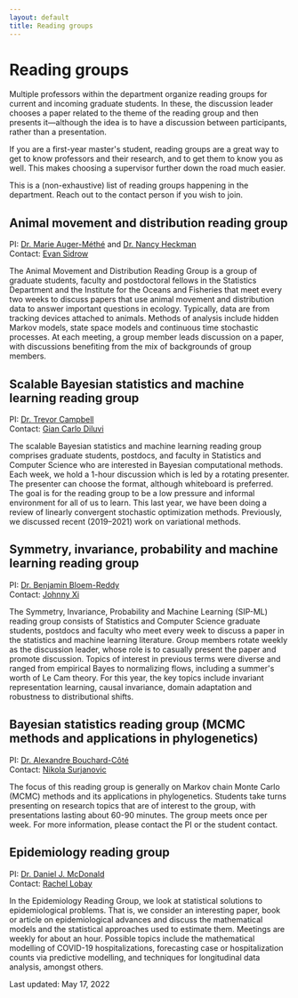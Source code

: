 ```yaml
---
layout: default
title: Reading groups
---
```


# Reading groups

Multiple professors within the department organize reading groups
for current and incoming graduate students.
In these, the discussion leader chooses a paper related to the theme
of the reading group and then presents it&mdash;although the idea is to
have a discussion between participants, rather than a presentation.

If you are a first-year master's student,
reading groups are a great way to get to know professors and their research,
and to get them to know you as well.
This makes choosing a supervisor further down the road much easier.

This is a (non-exhaustive) list of reading groups happening in the department.
Reach out to the contact person if you wish to join.


## Animal movement and distribution reading group
PI: [Dr. Marie Auger-Méthé](https://www.stat.ubc.ca/users/marie-auger-methe)
and [Dr. Nancy Heckman](https://www.stat.ubc.ca/users/nancy-e-heckman) \
Contact: [Evan Sidrow](https://www.stat.ubc.ca/users/evan-sidrow)

The Animal Movement and Distribution Reading Group is a group of graduate students,
faculty and postdoctoral fellows in the Statistics Department and the
Institute for the Oceans and Fisheries that meet every two weeks to discuss papers
that use animal movement and distribution data to answer important questions in ecology.
Typically, data are from tracking devices attached to animals.
Methods of analysis include hidden Markov models, state space models and
continuous time stochastic processes.
At each meeting, a group member leads discussion on a paper,
with discussions benefiting from the mix of backgrounds of group members.


## Scalable Bayesian statistics and machine learning reading group
PI: [Dr. Trevor Campbell](https://www.stat.ubc.ca/users/trevor-campbell) \
Contact: [Gian Carlo Diluvi](https://www.stat.ubc.ca/users/gian-carlo-di-luvi)

The scalable Bayesian statistics and machine learning reading group
comprises graduate students, postdocs, and faculty in Statistics
and Computer Science who are interested in Bayesian computational methods.
Each week, we hold a 1-hour discussion which is led by a rotating presenter.
The presenter can choose the format, although whiteboard is preferred.
The goal is for the reading group to be a low pressure and informal environment
for all of us to learn. This last year, we have been doing a review of
linearly convergent stochastic optimization methods.
Previously, we discussed recent (2019&ndash;2021) work on variational methods.


## Symmetry, invariance, probability and machine learning reading group
PI: [Dr. Benjamin Bloem-Reddy](https://www.stat.ubc.ca/users/ben-bloem-reddy) \
Contact: [Johnny Xi](https://www.stat.ubc.ca/users/quanhan-johnny-xi)

The Symmetry, Invariance, Probability and Machine Learning (SIP-ML) reading
group consists of Statistics and Computer Science graduate students, postdocs
and faculty who meet every week to discuss a paper in the statistics and machine
learning literature. Group members rotate weekly as the discussion leader, whose
role is to casually present the paper and promote discussion. Topics of interest
in previous terms were diverse and ranged from empirical Bayes to normalizing flows,
including a summer's worth of Le Cam theory. For this year, the key topics include
invariant representation learning, causal invariance, domain adaptation and
robustness to distributional shifts.


## Bayesian statistics reading group (MCMC methods and applications in phylogenetics)
PI: [Dr. Alexandre Bouchard-C&ocirc;t&eacute;](https://www.stat.ubc.ca/users/alexandre-bouchard-cote) \
Contact: [Nikola Surjanovic](https://www.stat.ubc.ca/users/nikola-surjanovic)

The focus of this reading group is generally on Markov chain Monte Carlo (MCMC)
methods and its applications in phylogenetics. Students take turns presenting on
research topics that are of interest to the group, with presentations lasting about
60-90 minutes. The group meets once per week. For more information,
please contact the PI or the student contact.


## Epidemiology reading group
PI: [Dr. Daniel J. McDonald](https://www.stat.ubc.ca/users/daniel-j-mcdonald) \
Contact: [Rachel Lobay](https://www.stat.ubc.ca/users/rachel-lobay)

In the Epidemiology Reading Group, we look at statistical solutions to
epidemiological problems. That is, we consider an interesting paper, book or
article on epidemiological advances and discuss the mathematical models and the
statistical approaches used to estimate them. Meetings are weekly for about an
hour. Possible topics include the mathematical modelling of COVID-19 hospitalizations,
forecasting case or hospitalization counts via predictive modelling, and techniques
for longitudinal data analysis, amongst others.


Last updated: May 17, 2022
